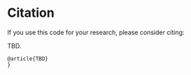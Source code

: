 # Citation

If you use this code for your research, please consider citing:

TBD.

```
@article{TBD}
}
```
